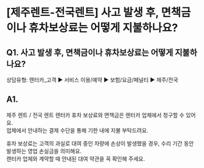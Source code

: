 # [제주렌트-전국렌트] 사고 발생 후, 면책금이나 휴차보상료는 어떻게 지불하나요?

**Q1. 사고 발생 후, 면책금이나 휴차보상료는 어떻게 지불하나요?**
----------------------------------------

상담유형: 렌터카\_고객 ▶ 서비스 이용/예약 ▶ 보험/요금/페널티 ▶ 제주/전국

**A1.**
-------

제주 렌트 / 전국 렌트 렌터카 휴차 보상료와 면책금은 렌터카 업체에서 청구할 수 있어요.  
업체에서 안내하는 결제 수단을 통해 기한 내에 지불 부탁드려요.

휴차 보상료는 고객의 과실로 대여 중인 차량에 손상이 발생했을 경우, 수리 기간 동안 발생하는 영업 손실금을 의미해요.  
렌터카 업체와 계약할 때 안내된 대여 약관을 꼭 확인해 주세요.